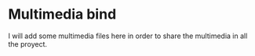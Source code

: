 # Multimedia bind
I will add some multimedia files here in order to share the multimedia in all the proyect.
